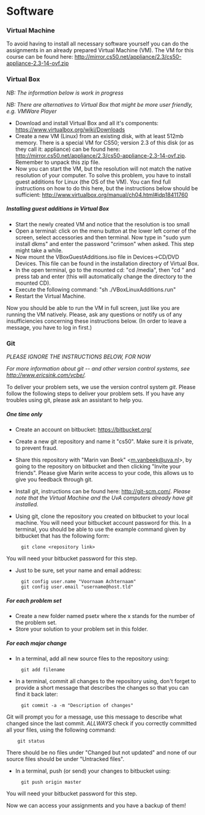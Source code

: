 # Software

### Virtual Machine

To avoid having to install all necessary software yourself you can do the assignments in an already prepared Virtual Machine (VM). The VM for this course can be found here:
<http://mirror.cs50.net/appliance/2.3/cs50-appliance-2.3-14-ovf.zip>

### Virtual Box
*NB: The information below is work in progress*

*NB: There are alternatives to Virtual Box that might be more user friendly, e.g. VMWare Player*

* Download and install Virtual Box and all it's components: <https://www.virtualbox.org/wiki/Downloads>
* Create a new VM (Linux) from an existing disk, with at least 512mb memory. There is a special VM for CS50; version 2.3 of this disk (or as they call it: appliance) can be found here: <http://mirror.cs50.net/appliance/2.3/cs50-appliance-2.3-14-ovf.zip>. Remember to unpack this zip file.
* Now you can start the VM, but the resolution will not match the native resolution of your computer. To solve this problem, you have to install guest additions	for Linux (the OS of the VM). You can find full instructions on how to do this here, but the instructions below should be sufficient: <http://www.virtualbox.org/manual/ch04.html#idp18411760>

##### Installing guest additions in Virtual Box

* Start the newly created VM and notice that the resolution is too small
* Open a terminal: click on the menu button at the lower left corner of the screen, select accessories and then terminal. Now type in "sudo yum install  dkms" and enter the password "crimson" when asked. This step might take a while.
* Now mount the VBoxGuestAdditions.iso file in Devices->CD/DVD Devices. This file can be found in the installation directory of Virtual Box.
* In the open terminal, go to the mounted cd: "cd /media", then "cd " and press tab and enter (this will automatically change the directory to the mounted CD).
* Execute the following command: "sh ./VBoxLinuxAdditions.run"
* Restart the Virtual Machine.

Now you should be able to run the VM in full screen, just like you are running the VM natively. Please, ask any questions or notify us of any insufficiencies concerning these instructions below. (In order to leave a message, you have to log in first.)

### <a id="git"></a> Git
*PLEASE IGNORE THE INSTRUCTIONS BELOW, FOR NOW*

*For more information about git -- and other version control systems, see <http://www.ericsink.com/vcbe/>.*

To deliver your problem sets, we use the version control system *git*. Please follow the following steps to deliver your problem sets. If you have any troubles using git, please ask an assistant to help you.

##### One time only

* Create an account on bitbucket: <https://bitbucket.org/>
* Create a new git repository and name it "cs50". Make sure it is private, to prevent fraud.
* Share this repository with "Marin van Beek" \<<m.vanbeek@uva.nl>\>, by going to the repository on bitbucket and then clicking "Invite your friends". Please give Marin write access to your code, this allows us to give you feedback through git.
* Install git, instructions can be found here: <http://git-scm.com/>. *Please note that the Virtual Machine and the UvA computers already have git installed.*
* Using git, clone the repository you created on bitbucket to your local machine. You will need your bitbucket account password for this. In a terminal, you should be able to use the example command given by bitbucket that has the following form:

		git clone <repository link>
You will need your bitbucket password for this step.

* Just to be sure, set your name and email address:

		git config user.name "Voornaam Achternaam"
		git config user.email "username@host.tld"

##### For each problem set
		
* Create a new folder named pset*x* where the x stands for the number of the problem set.
* Store your solution to your problem set in this folder.

##### For each major change

* In a terminal, add all new source files to the repository using:

		git add filename
* In a terminal, commit all changes to the repository using, don't forget to provide a short message that describes the changes so that you can find it back later:

		git commit -a -m "Description of changes"
Git will prompt you for a message, use this message to describe what changed since the last commit.
*ALLWAYS* check if you correctly committed all your files, using the following command:

		git status
There should be no files under "Changed but not updated" and none of our source files should be under "Untracked files".

* In a terminal, push (or send) your changes to bitbucket using:

		git push origin master
You will need your bitbucket password for this step.

Now we can access your assignments and you have a backup of them!
